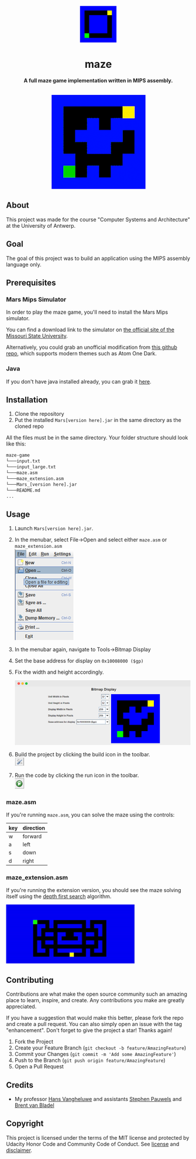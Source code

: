 <div align="center"><img src="images/icon.png" width="100"></div>
<h1 align="center">maze</h1>
<p align="center"><strong>A full maze game implementation written in MIPS assembly.</strong></p>
<br>
<div align="center"><img src="images/demo.gif"></img></div>
<h2>About</h2>
This project was made for the course "Computer Systems and Architecture" at the University of Antwerp.

<h2>Goal</h2>

The goal of this project was to build an application using the MIPS assembly language only.

<h2>Prerequisites</h2>

<h3>Mars Mips Simulator</h3>

In order to play the maze game, you'll need to install the Mars Mips simulator.

You can find a download link to the simulator on [the official site of the Missouri State University](https://courses.missouristate.edu/KenVollmar/MARS/).

Alternatively, you could grab an unofficial modification from [this github repo](https://github.com/aeris170/MARS-Theme-Engine), which supports modern themes such as Atom One Dark.

<h3>Java</h3>

If you don't have java installed already, you can grab it [here](https://www.java.com/en/download/).

<h2>Installation</h2>

1. Clone the repository
2. Put the installed `Mars[version here].jar` in the same directory as the cloned repo

All the files must be in the same directory. Your folder structure should look like this:

```
maze-game
└───input.txt
└───input_large.txt
└───maze.asm
└───maze_extension.asm
└───Mars_[version here].jar
└───README.md
...
```

<h2>Usage</h2>

1. Launch `Mars[version here].jar`.

2. In the menubar, select File->Open and select either `maze.asm` or `maze_extension.asm`
<br>![file open menu](images/file_open_menu.png)

3. In the menubar again, navigate to Tools->Bitmap Display

4. Set the base address for display on `0x10008000 ($gp)`

5. Fix the width and height accordingly.<br><div align="center"><img src="images/screenshot.png" alt="bitmap display"></img></div>

6. Build the project by clicking the build icon in the toolbar.<br> <img src="images/build_icon.png" alt="build icon" width=25>

7. Run the code by clicking the run icon in the toolbar. <br><img src="images/run_icon.png" alt="run icon" width=25>

### maze.asm

If you're running `maze.asm`, you can solve the maze using the controls:

|key|direction|
|---|---------|
| w | forward |
| a | left    |
| s | down    |
| d | right   |

### maze_extension.asm

If you're running the extension version, you should see the maze solving itself using the [depth first search](https://en.wikipedia.org/wiki/Depth-first_search) algorithm.

![dfs demo](images/dfs_demo.gif)

## Contributing

Contributions are what make the open source community such an amazing place to learn, inspire, and create. Any contributions you make are greatly appreciated.

If you have a suggestion that would make this better, please fork the repo and create a pull request. You can also simply open an issue with the tag "enhancement". Don't forget to give the project a star! Thanks again!

1. Fork the Project
2. Create your Feature Branch (`git checkout -b feature/AmazingFeature`)
3. Commit your Changes (`git commit -m 'Add some AmazingFeature'`)
4. Push to the Branch (`git push origin feature/AmazingFeature`)
5. Open a Pull Request

## Credits

- My professor [Hans Vangheluwe](https://github.com/HansVangheluwe) and assistants [Stephen Pauwels](https://github.com/StephenPauwels) and [Brent van Bladel]()

## Copyright

This project is licensed under the terms of the MIT license and protected by Udacity Honor Code and Community Code of Conduct. See <a href="LICENSE.md">license</a> and <a href="LICENSE.DISCLAIMER.md">disclaimer</a>.
